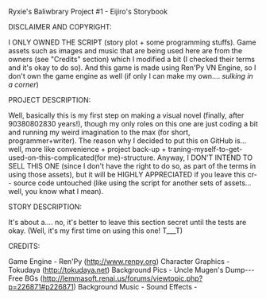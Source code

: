 Ryxie's Baliwbrary Project #1 - Eijiro's Storybook

DISCLAIMER AND COPYRIGHT: 

I ONLY OWNED THE SCRIPT (story plot + some programming stuffs). Game assets such as images and music that are being used here are from the owners (see "Credits" section) which I modified a bit (I checked their terms and it's okay to do so). And this game is made using Ren'Py VN Engine, so I don't own the game engine as well (if only I can make my own.... *sulking in a corner*) 

PROJECT DESCRIPTION: 

Well, basically this is my first step on making a visual novel (finally, after 90380802830 years!), though my only roles on this one are just coding a bit and running my weird imagination to the max (for short, programmer+writer). The reason why I decided to put this on GitHub is... well, more like convenience + project back-up + traning-myself-to-get-used-on-this-complicated(for me)-structure. Anyway, I DON'T INTEND TO SELL THIS ONE (since I don't have the right to do so, as part of the terms in using those assets), but it will be HIGHLY APPRECIATED if you leave this cr-- source code untouched (like using the script for another sets of assets... well, you know what I mean).

STORY DESCRIPTION:

It's about a.... no, it's better to leave this section secret until the tests are okay. (Well, it's my first time on using this one! T___T)

CREDITS: 

Game Engine        - Ren'Py (http://www.renpy.org)
Character Graphics - Tokudaya (http://tokudaya.net)
Background Pics    - Uncle Mugen's Dump--- Free BGs (http://lemmasoft.renai.us/forums/viewtopic.php?p=226871#p226871)
Background Music   - 
Sound Effects      - 
